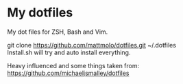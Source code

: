 My dotfiles
========

My dot files for ZSH, Bash and Vim.  

git clone https://github.com/mattmolo/dotfiles.git ~/.dotfiles  
Install.sh will try and auto install everything.  

Heavy influenced and some things taken from: https://github.com/michaeljsmalley/dotfiles
